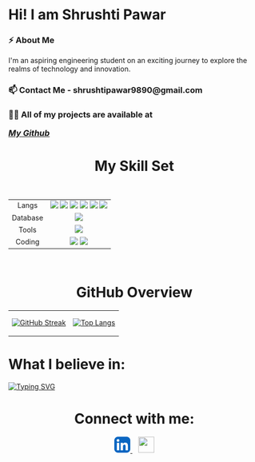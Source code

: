 <h1> Hi! I am Shrushti Pawar </h1>
<!-- <h1><a href="https://git.io/typing-svg"><img src="https://readme-typing-svg.herokuapp.com?font=Fira+Code&size=50&pause=1000&color=951BF7&width=935&height=120&lines=Hi!+I+am+Shrushti+Pawar" alt="Typing SVG" /></a></h1> -->
<h3> ⚡ About Me </h3>
I'm an aspiring engineering student on an exciting journey to explore the realms of technology and innovation.
<h3>📫 Contact Me - shrushtipawar9890@gmail.com <h3>

<h3> 👨‍💻 All of my projects are available at   
  
  [*_My Github_*](https://www.github.com/Shrushti2305/) 

</h3>

<h1 align="center"> My Skill Set </h1>
<br>
  <table align="center">
<tbody>
<tr>
<td style="text-align:center">Langs</td>
<td style="text-align:center"><img src="https://img.shields.io/badge/Java-ED8B00?style=for-the-badge&logo=java&logoColor=white"> <img src="https://img.shields.io/badge/C%2B%2B-00599C?style=for-the-badge&logo=c%2B%2B&logoColor=white">  <img src="https://img.shields.io/badge/HTML5-E34F26?style=for-the-badge&logo=html5&logoColor=white"> <img src="https://img.shields.io/badge/JavaScript-323330?style=for-the-badge&logo=javascript&logoColor=F7DF1E"> <img src="https://img.shields.io/badge/CSS3-1572B6?style=for-the-badge&logo=css3&logoColor=white"> <img src="https://img.shields.io/badge/Python-FFD43B?style=for-the-badge&logo=python&logoColor=blue"> </td>

</tr>

<tr>
<td style="text-align:center">Database</td>
<td style="text-align:center"><img src="https://img.shields.io/badge/MySQL-005C84?style=for-the-badge&logo=mysql&logoColor=white"> </td>

</tr>
<tr>
<td style="text-align:center">Tools</td>
<td style="text-align:center"><img src="https://img.shields.io/badge/GitHub-100000?style=for-the-badge&logo=github&logoColor=white">

</tr>
<tr>
<td style="text-align:center">Coding</td>
<td style="text-align:center"><a href="https://leetcode.com/shrushtipawar/"><img src="https://img.shields.io/badge/-LeetCode-FFA116?style=for-the-badge&logo=LeetCode&logoColor=black"></a>
<a href="https://www.hackerrank.com/shrushtipawar981"><img src="https://img.shields.io/badge/-Hackerrank-2EC866?style=for-the-badge&logo=HackerRank&logoColor=white"></a>

</td>

</tr>

</tbody>
</table>
<br>
<h1 align="center"> GitHub Overview </h1>
<table>
<tr>
<td>  
<!--   <p align="center">
   -->
  
 [![GitHub Streak](https://streak-stats.demolab.com/?user=Shrushti2305)](https://git.io/streak-stats) 

  
 

<td>
  
  
  [![Top Langs](https://github-readme-stats.vercel.app/api/top-langs/?username=Shrushti2305&show_icons=true&locale=en&layout=compact)](https://github.com/anuraghazra/github-readme-stats)

  </td>
</tr>
      
</table>

  </p>
<!--   <p align="center">
  <img align="center" src="https://github-readme-stats.vercel.app/api?username=Shrushti2305&show_icons=true&theme=transparent">
  </p> -->
  
  <h1> What I believe in:</h1>
  
<!-- [![Typing SVG](https://readme-typing-svg.herokuapp.com?font=Fira+Code&size=40&pause=1000&color=3564F7&multiline=true&width=435&height=100&lines=Don't+wish+for+it%2C+;work+for+it.)](https://git.io/typing-svg) -->
  
  
  <a href="https://git.io/typing-svg"><img src="https://readme-typing-svg.herokuapp.com?font=Fira+Code&size=50&pause=1000&color=3564F7&width=935&height=130&lines=Don't+wish+for+it%2C+Work+for+it." alt="Typing SVG" /></a>
  
  <h1 align="center">Connect with me:</h1>
  <p align="center">
 <a href="www.linkedin.com/in/shrushtipawar/"><img width="32px" alt="Linkedin" title="LinkedIn" src="https://github.com/tandpfun/skill-icons/blob/main/icons/LinkedIn.svg"/> </a> &nbsp;&nbsp;
<a href="shrushtipawar9890@gmail.com"> <img width="32px" height="32px" src="https://github.com/Shrushti2305/Shrushti2305/assets/90635819/9756f6e7-3910-4b2b-9022-95093223a59e"></a> 
  </p>

